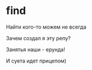 # find

Найти кого-то можем не всегда

Зачем создал я эту репу?

Занятья наши - ерунда!

И суета идет прицепом)
